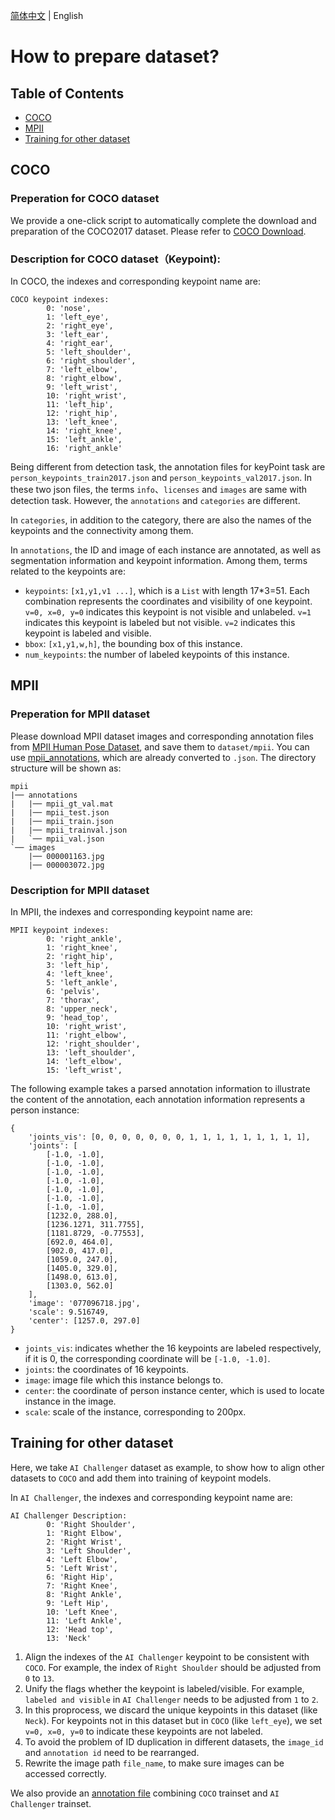 [简体中文](PrepareKeypointDataSet.md) | English

# How to prepare dataset?
## Table of Contents
- [COCO](#COCO)
- [MPII](#MPII)
- [Training for other dataset](#Training_for_other_dataset)

## COCO
### Preperation for COCO dataset
We provide a one-click script to automatically complete the download and preparation of the COCO2017 dataset. Please refer to [COCO Download](https://github.com/PaddlePaddle/PaddleDetection/blob/f0a30f3ba6095ebfdc8fffb6d02766406afc438a/docs/tutorials/PrepareDetDataSet_en.md#COCO%E6%95%B0%E6%8D%AE).

### Description for COCO dataset（Keypoint):
In COCO, the indexes and corresponding keypoint name are:
```
COCO keypoint indexes:
        0: 'nose',
        1: 'left_eye',
        2: 'right_eye',
        3: 'left_ear',
        4: 'right_ear',
        5: 'left_shoulder',
        6: 'right_shoulder',
        7: 'left_elbow',
        8: 'right_elbow',
        9: 'left_wrist',
        10: 'right_wrist',
        11: 'left_hip',
        12: 'right_hip',
        13: 'left_knee',
        14: 'right_knee',
        15: 'left_ankle',
        16: 'right_ankle'
```
Being different from detection task, the annotation files for keyPoint task are `person_keypoints_train2017.json` and `person_keypoints_val2017.json`. In these two json files, the terms `info`、`licenses` and `images` are same with detection task. However, the `annotations` and `categories` are different.

In `categories`, in addition to the category, there are also the names of the keypoints and the connectivity among them.

In `annotations`, the ID and image of each instance are annotated, as well as segmentation information and keypoint information. Among them, terms related to the keypoints are:
- `keypoints`: `[x1,y1,v1 ...]`, which is a `List` with length 17*3=51. Each combination represents the coordinates and visibility of one keypoint. `v=0, x=0, y=0` indicates this keypoint is not visible and unlabeled. `v=1` indicates this keypoint is labeled but not visible. `v=2` indicates this keypoint is labeled and visible.
- `bbox`: `[x1,y1,w,h]`, the bounding box of this instance.
- `num_keypoints`: the number of labeled keypoints of this instance.


## MPII
### Preperation for MPII dataset
Please download MPII dataset images and corresponding annotation files from [MPII Human Pose Dataset](http://human-pose.mpi-inf.mpg.de/#download), and save them to `dataset/mpii`.  You can use [mpii_annotations](https://download.openmmlab.com/mmpose/datasets/mpii_annotations.tar), which are already converted to `.json`.  The directory structure will be shown as:
```
mpii
|── annotations
|   |── mpii_gt_val.mat
|   |── mpii_test.json
|   |── mpii_train.json
|   |── mpii_trainval.json
|   `── mpii_val.json
`── images
    |── 000001163.jpg
    |── 000003072.jpg
```
### Description for MPII dataset
In MPII, the indexes and corresponding keypoint name are:
```
MPII keypoint indexes:
        0: 'right_ankle',
        1: 'right_knee',
        2: 'right_hip',
        3: 'left_hip',
        4: 'left_knee',
        5: 'left_ankle',
        6: 'pelvis',
        7: 'thorax',
        8: 'upper_neck',
        9: 'head_top',
        10: 'right_wrist',
        11: 'right_elbow',
        12: 'right_shoulder',
        13: 'left_shoulder',
        14: 'left_elbow',
        15: 'left_wrist',
```
The following example takes a parsed annotation information to illustrate the content of the annotation, each annotation information represents a person instance:
```
{
    'joints_vis': [0, 0, 0, 0, 0, 0, 0, 1, 1, 1, 1, 1, 1, 1, 1, 1],
    'joints': [
        [-1.0, -1.0],
        [-1.0, -1.0],
        [-1.0, -1.0],
        [-1.0, -1.0],
        [-1.0, -1.0],
        [-1.0, -1.0],
        [-1.0, -1.0],
        [1232.0, 288.0],
        [1236.1271, 311.7755],
        [1181.8729, -0.77553],
        [692.0, 464.0],
        [902.0, 417.0],
        [1059.0, 247.0],
        [1405.0, 329.0],
        [1498.0, 613.0],
        [1303.0, 562.0]
    ],
    'image': '077096718.jpg',
    'scale': 9.516749,
    'center': [1257.0, 297.0]
}
```
- `joints_vis`: indicates whether the 16 keypoints are labeled respectively, if it is 0, the corresponding coordinate will be `[-1.0, -1.0]`.
- `joints`: the coordinates of 16 keypoints.
- `image`: image file which this instance belongs to.
- `center`: the coordinate of person instance center, which is used to locate instance in the image.
- `scale`: scale of the instance, corresponding to 200px.


## Training for other dataset
Here, we take `AI Challenger` dataset as example, to show how to align other datasets to `COCO` and add them into training of keypoint models.

In `AI Challenger`, the indexes and corresponding keypoint name are:
```
AI Challenger Description:
        0: 'Right Shoulder',
        1: 'Right Elbow',
        2: 'Right Wrist',
        3: 'Left Shoulder',
        4: 'Left Elbow',
        5: 'Left Wrist',
        6: 'Right Hip',
        7: 'Right Knee',
        8: 'Right Ankle',
        9: 'Left Hip',
        10: 'Left Knee',
        11: 'Left Ankle',
        12: 'Head top',
        13: 'Neck'
```
1. Align the indexes of the `AI Challenger` keypoint to be consistent with `COCO`. For example, the index of `Right Shoulder` should be adjusted from `0` to `13`.
2. Unify the flags whether the keypoint is labeled/visible. For example, `labeled and visible` in `AI Challenger` needs to be adjusted from `1` to `2`.
3. In this proprocess, we discard the unique keypoints in this dataset (like `Neck`). For keypoints not in this dataset but in `COCO` (like `left_eye`), we set `v=0, x=0, y=0` to indicate these keypoints are not labeled.
4. To avoid the problem of ID duplication in different datasets, the `image_id` and `annotation id` need to be rearranged.
5. Rewrite the image path `file_name`, to make sure images can be accessed correctly.

We also provide an [annotation file](https://bj.bcebos.com/v1/paddledet/data/keypoint/aic_coco_train_cocoformat.json) combining `COCO` trainset and `AI Challenger` trainset.
